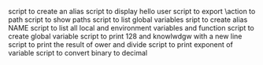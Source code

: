 script to create an alias
script to display hello user
script to export \action to path
script to show paths
script to list global variables
sript to create alias NAME
script to list all local and environment variables and function
script to create global variable
script to print 128 and knowlwdgw with a new line
script to print the result of ower and divide
script to print exponent of variable
script to convert binary to decimal
